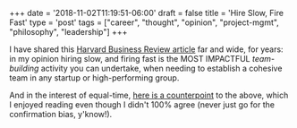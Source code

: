 +++
date = '2018-11-02T11:19:51-06:00'
draft = false
title = 'Hire Slow, Fire Fast'
type = 'post'
tags = ["career", "thought", "opinion", "project-mgmt", "philosophy", "leadership"]
+++


I have shared this [Harvard Business Review article](https://hbr.org/2014/03/hire-slow-fire-fast) far and wide, for years: in my opinion hiring slow, and firing fast is the MOST IMPACTFUL *team-building* activity you can undertake, when needing to establish a cohesive team in any startup or high-performing group.  <br /> 

And in the interest of equal-time, [here is a counterpoint](https://www.linkedin.com/pulse/hire-slow-fire-fast-lazy-leadership-tom-deierlein/) to the above, which I enjoyed reading even though I didn't 100% agree (never just go for the confirmation bias, y'know!).